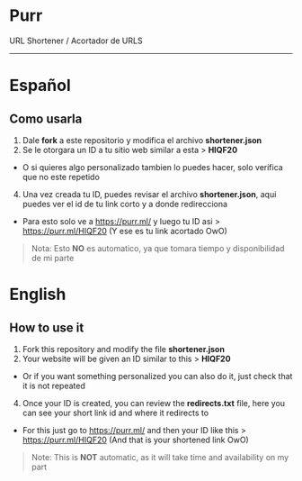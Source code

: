 # Purr
URL Shortener / Acortador de URLS

----------
# **Español**

## Como usarla
1. Dale **fork** a este repositorio y modifica el archivo **shortener.json**
2. Se le otorgara un ID a tu sitio web similar a esta > **HIQF20**
- O si quieres algo personalizado tambien lo puedes hacer, solo verifica que no este repetido
4. Una vez creada tu ID, puedes revisar el archivo **shortener.json**, aqui puedes ver el id de tu link corto y a donde redirecciona
- Para esto solo ve a https://purr.ml/ y luego tu ID asi > https://purr.ml/HIQF20 (Y ese es tu link acortado OwO)

> Nota: Esto **NO** es automatico, ya que tomara tiempo y disponibilidad de mi parte

# **English**

## How to use it
1. Fork this repository and modify the file **shortener.json**
2. Your website will be given an ID similar to this > **HIQF20**
- Or if you want something personalized you can also do it, just check that it is not repeated
4. Once your ID is created, you can review the **redirects.txt** file, here you can see your short link id and where it redirects to
- For this just go to https://purr.ml/ and then your ID like this > https://purr.ml/HIQF20 (And that is your shortened link OwO)

> Note: This is **NOT** automatic, as it will take time and availability on my part
